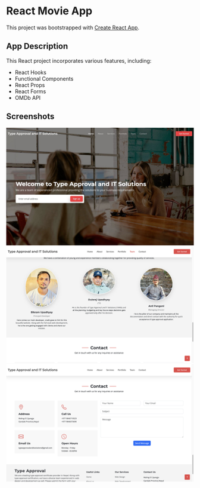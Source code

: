# React Movie App 

This project was bootstrapped with [Create React App](https://create-react-app.dev/).

## App Description

This React project incorporates various features, including:

- React Hooks
- Functional Components
- React Props
- React Forms
- OMDb API

## Screenshots 
![Alt text](ta_home.jpeg)
![Alt text](ta_team.png)
![Alt text](ta_contact.png)

